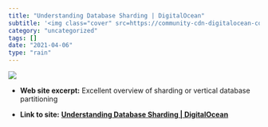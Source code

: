```yaml
---
title: "Understanding Database Sharding | DigitalOcean"
subtitle: '<img class="cover" src=https://community-cdn-digitalocean-com.global.ssl.fastly.net/variants/nha7XM3...'
category: "uncategorized"
tags: []
date: "2021-04-06"
type: "rain"
---
```

<img class="cover" src=https://community-cdn-digitalocean-com.global.ssl.fastly.net/variants/nha7XM3be77CtxxXUgDuVirp/035575f2985fe451d86e717d73691e533a1a00545d7230900ed786341dc3c882>



* **Web site excerpt:** Excellent overview of sharding or vertical database partitioning

* **Link to site:** **[Understanding Database Sharding | DigitalOcean](https://www.digitalocean.com/community/tutorials/understanding-database-sharding)**